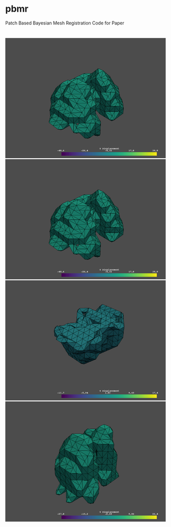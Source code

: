 # pbmr

Patch Based Bayesian Mesh Registration Code for Paper 

#
![Img1](PATIENT21.gif)
![Img1](PATIENT21.gif)
![Img2](PATIENT29.gif)
![Img2](PATIENT30.gif)
